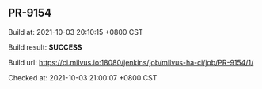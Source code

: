 <h2><a name="pr-9154" class="anchor" href="#pr-9154" rel="nofollow" aria-hidden="true"><span class="octicon octicon-link"></span></a>PR-9154</h2>

<p>Build at: 2021-10-03 20:10:15 +0800 CST</p>

<p>Build result: <strong>SUCCESS</strong></p>

<p>Build url: <a href="https://ci.milvus.io:18080/jenkins/job/milvus-ha-ci/job/PR-9154/1/" rel="nofollow">https://ci.milvus.io:18080/jenkins/job/milvus-ha-ci/job/PR-9154/1/</a></p>

<p>Checked at: 2021-10-03 21:00:07 +0800 CST</p>
